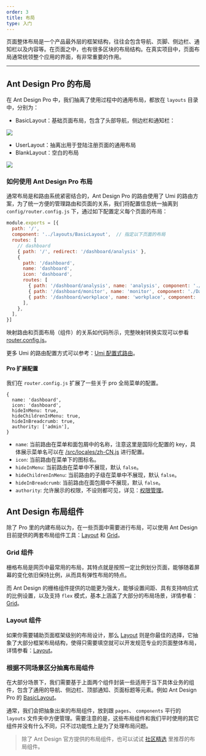 ```yaml
---
order: 3
title: 布局
type: 入门
---
```


页面整体布局是一个产品最外层的框架结构，往往会包含导航、页脚、侧边栏、通知栏以及内容等。在页面之中，也有很多区块的布局结构。在真实项目中，页面布局通常统领整个应用的界面，有非常重要的作用。

---

## Ant Design Pro 的布局

在 Ant Design Pro 中，我们抽离了使用过程中的通用布局，都放在 `layouts` 目录中，分别为：

- BasicLayout：基础页面布局，包含了头部导航，侧边栏和通知栏：

<img src="https://gw.alipayobjects.com/zos/rmsportal/oXmyfmffJVvdbmDoGvuF.png" />

- UserLayout：抽离出用于登陆注册页面的通用布局
- BlankLayout：空白的布局

<img src="https://gw.alipayobjects.com/zos/rmsportal/mXsydBXvLqBVEZLMssEy.png" />

### 如何使用 Ant Design Pro 布局

通常布局是和路由系统紧密结合的，Ant Design Pro 的路由使用了 Umi 的路由方案，为了统一方便的管理路由和页面的关系，我们将配置信息统一抽离到 `config/router.config.js` 下，通过如下配置定义每个页面的布局：

```jsx
module.exports = [{
  path: '/',
  component: '../layouts/BasicLayout',  // 指定以下页面的布局
  routes: [
    // dashboard
    { path: '/', redirect: '/dashboard/analysis' },
    {
      path: '/dashboard',
      name: 'dashboard',
      icon: 'dashboard',
      routes: [
        { path: '/dashboard/analysis', name: 'analysis', component: './Dashboard/Analysis' },
        { path: '/dashboard/monitor', name: 'monitor', component: './Dashboard/Monitor' },
        { path: '/dashboard/workplace', name: 'workplace', component: './Dashboard/Workplace' },
      ],
    },
  ],
}]
```

映射路由和页面布局（组件）的关系如代码所示，完整映射转换实现可以参看 [router.config.js](https://github.com/ant-design/ant-design-pro/blob/master/config/router.config.js)。

更多 Umi 的路由配置方式可以参考：[Umi  配置式路由](https://umijs.org/guide/router.html#%E9%85%8D%E7%BD%AE%E5%BC%8F%E8%B7%AF%E7%94%B1)。

#### Pro 扩展配置

我们在 `router.config.js` 扩展了一些关于 pro 全局菜单的配置。

```
{
  name: 'dashboard',
  icon: 'dashboard',
  hideInMenu: true,
  hideChildrenInMenu: true,
  hideInBreadcrumb: true,
  authority: ['admin'],
}
```

- `name`: 当前路由在菜单和面包屑中的名称，注意这里是国际化配置的 key，具体展示菜单名可以在 [/src/locales/zh-CN.js](https://github.com/ant-design/ant-design-pro/blob/v2/src/locales/zh-CN.js) 进行配置。
- `icon`: 当前路由在菜单下的图标名。
- `hideInMenu`: 当前路由在菜单中不展现，默认 `false`。
- `hideChildrenInMenu`: 当前路由的子级在菜单中不展现，默认 `false`。
- `hideInBreadcrumb`: 当前路由在面包屑中不展现，默认 `false`。
- `authority`: 允许展示的权限，不设则都可见，详见：[权限管理](/docs/authority-management)。

## Ant Design 布局组件

除了 Pro 里的内建布局以为，在一些页面中需要进行布局，可以使用 Ant Design 目前提供的两套布局组件工具：[Layout](http://ant.design/components/layout/) 和 [Grid](http://ant.design/components/grid/)。

### Grid 组件

栅格布局是网页中最常用的布局，其特点就是按照一定比例划分页面，能够随着屏幕的变化依旧保持比例，从而具有弹性布局的特点。

而 Ant Design 的栅格组件提供的功能更为强大，能够设置间距、具有支持响应式的比例设置，以及支持 `flex` 模式，基本上涵盖了大部分的布局场景，详情参看：[Grid](http://ant.design/components/grid/)。

### Layout 组件

如果你需要辅助页面框架级别的布局设计，那么 [Layout](http://ant.design/components/layout/) 则是你最佳的选择，它抽象了大部分框架布局结构，使得只需要填空就可以开发规范专业的页面整体布局，详情参看：[Layout](http://ant.design/components/layout/)。

### 根据不同场景区分抽离布局组件

在大部分场景下，我们需要基于上面两个组件封装一些适用于当下具体业务的组件，包含了通用的导航、侧边栏、顶部通知、页面标题等元素。例如 Ant Design Pro 的 [BasicLayout](https://github.com/ant-design/ant-design-pro/blob/master/src/layouts/BasicLayout.js)。

通常，我们会把抽象出来的布局组件，放到跟 `pages`、 `components` 平行的 `layouts` 文件夹中方便管理。需要注意的是，这些布局组件和我们平时使用的其它组件并没有什么不同，只不过功能性上是为了处理布局问题。

> 除了 Ant Design 官方提供的布局组件，也可以试试 [社区精选](https://ant.design/docs/react/recommendation-cn) 里推荐的布局组件。
